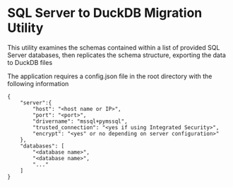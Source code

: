 # SQL Server to DuckDB Migration Utility
This utility examines the schemas contained within a list of provided SQL Server databases, then replicates the schema structure, exporting the data to DuckDB files

The application requires a config.json file in the root directory with the following information

```
{
    "server":{
        "host": "<host name or IP>",  
        "port": "<port>",  
        "drivername": "mssql+pymssql",
        "trusted_connection": "<yes if using Integrated Security>",
        "encrypt": "<yes" or no depending on server configuration>"
    },
    "databases": [
        "<database name>",
        "<database name>",
        "..."
    ]
}
```